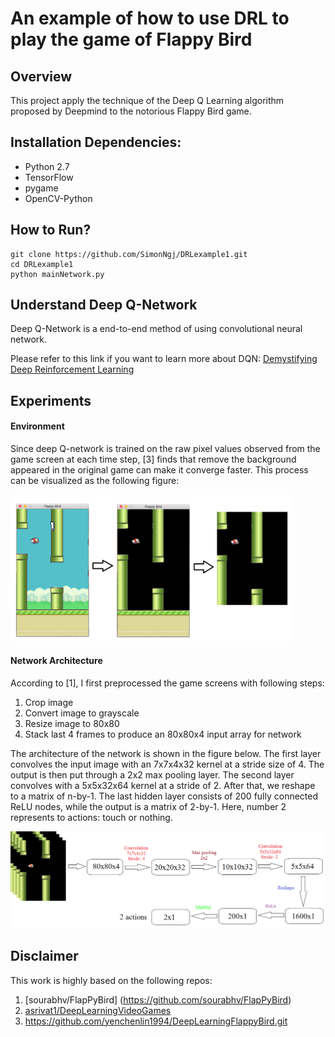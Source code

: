# An example of how to use DRL to play the game of Flappy Bird

## Overview
This project apply the technique of the Deep Q Learning algorithm proposed by Deepmind to the notorious Flappy Bird game.

## Installation Dependencies:
* Python 2.7
* TensorFlow
* pygame
* OpenCV-Python

## How to Run?
```
git clone https://github.com/SimonNgj/DRLexample1.git
cd DRLexample1
python mainNetwork.py
```

## Understand Deep Q-Network
Deep Q-Network is a end-to-end method of using convolutional neural network.

Please refer to this link if you want to learn more about DQN:
[Demystifying Deep Reinforcement Learning](http://www.nervanasys.com/demystifying-deep-reinforcement-learning/)

## Experiments

#### Environment
Since deep Q-network is trained on the raw pixel values observed from the game screen at each time step, [3] finds that remove the background appeared in the original game can make it converge faster. This process can be visualized as the following figure:

<img src="./images/preprocess.png" width="450">

#### Network Architecture
According to [1], I first preprocessed the game screens with following steps:

1. Crop image
2. Convert image to grayscale
3. Resize image to 80x80
4. Stack last 4 frames to produce an 80x80x4 input array for network

The architecture of the network is shown in the figure below. The first layer convolves the input image with an 7x7x4x32 kernel at a stride size of 4. The output is then put through a 2x2 max pooling layer. The second layer convolves with a 5x5x32x64 kernel at a stride of 2. After that, we reshape to a matrix of n-by-1. The last hidden layer consists of 200 fully connected ReLU nodes, while the output is a matrix of 2-by-1. Here, number 2 represents to  actions: touch or nothing.

<img src="./images/DBN.png">

## Disclaimer
This work is highly based on the following repos:

1. [sourabhv/FlapPyBird] (https://github.com/sourabhv/FlapPyBird)
2. [asrivat1/DeepLearningVideoGames](https://github.com/asrivat1/DeepLearningVideoGames)
3. https://github.com/yenchenlin1994/DeepLearningFlappyBird.git

